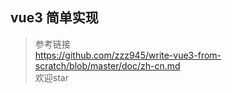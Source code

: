 ## vue3 简单实现
> 参考链接  
> https://github.com/zzz945/write-vue3-from-scratch/blob/master/doc/zh-cn.md  
> 欢迎star